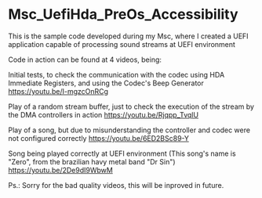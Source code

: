 # Msc_UefiHda_PreOs_Accessibility
This is the sample code developed during my Msc, where I created a UEFI application capable of processing sound streams at UEFI environment


Code in action can be found at 4 videos, being:

Initial tests, to check the communication with the codec using HDA Immediate Registers, and using the Codec's Beep Generator
https://youtu.be/I-mgzcOnRCg

Play of a random stream buffer, just to check the execution of the stream by the DMA controllers in action
https://youtu.be/Rjqpp_TvqlU

Play of a song, but due to misunderstanding the controller and codec were not configured correctly
https://youtu.be/6ED2BSc89-Y

Song being played correctly at UEFI environment (This song's name is "Zero", from the brazilian havy metal band "Dr Sin")
https://youtu.be/2De9dI9WbwM

Ps.: Sorry for the bad quality videos, this will be inproved in future.
